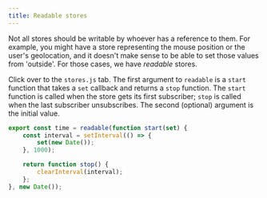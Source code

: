 ```yaml
---
title: Readable stores
---
```


Not all stores should be writable by whoever has a reference to them. For example, you might have a store representing the mouse position or the user's geolocation, and it doesn't make sense to be able to set those values from 'outside'. For those cases, we have *readable* stores.

Click over to the `stores.js` tab. The first argument to `readable` is a `start` function that takes a `set` callback and returns a `stop` function. The `start` function is called when the store gets its first subscriber; `stop` is called when the last subscriber unsubscribes. The second (optional) argument is the initial value.

```js
export const time = readable(function start(set) {
	const interval = setInterval(() => {
		set(new Date());
	}, 1000);

	return function stop() {
		clearInterval(interval);
	};
}, new Date());
```